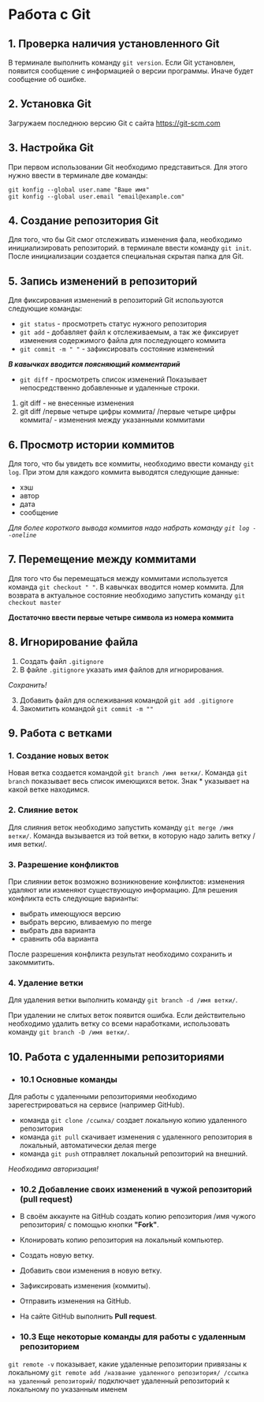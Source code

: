
# Работа с Git

## 1. Проверка наличия установленного Git
В терминале выполнить команду `git version`.
Если Git установлен, появится сообщение с информацией о версии программы. Иначе будет сообщение об ошибке.

## 2. Установка Git
Загружаем последнюю версию Git с сайта 
https://git-scm.com

## 3. Настройка Git
При первом использовании Git необходимо представиться. Для этого нужно ввести в терминале две команды:
```
git konfig --global user.name "Ваше имя"
git konfig --global user.email "email@example.com"
```
## 4. Создание репозитория Git
Для того, что бы Git смог отслеживать изменения фала, необходимо инициализировать репозиторий. в терминале ввести команду `git init`. После инициализации создается специальная скрытая папка для Git.

## 5. Запись изменений в репозиторий
Для фиксирования изменений в репозиторий Git используются следующие команды:
* `git status` - просмотреть статус нужного репозитория
* `git add` - добавляет файл к отслеживаемым, а так же фиксирует изменения содержимого файла для последующего коммита 
* `git commit -m " "` - зафиксировать состояние изменений

_**В кавычках вводится поясняющий комментарий**_
* `git diff` - просмотреть список изменений
Показывает непосредственно добавленные и удаленные строки.
1. git diff - не внесенные изменения
2. git diff /первые четыре цифры коммита/ /первые четыре цифры коммита/ - изменения между указанными коммитами
## 6. Просмотр истории коммитов
Для того, что бы увидеть все коммиты, необходимо ввести команду `git log`. При этом для каждого коммита выводятся следующие данные:
 * хэш
 * автор
 * дата
 * сообщение
 
 *Для более короткого вывода коммитов надо набрать команду `git log --oneline`*

## 7. Перемещение между коммитами
Для того что бы перемещаться между коммитами используется команда `git checkout " "`. В кавычках вводится номер коммита.
Для возврата в актуальное состояние необходимо запустить команду `git checkout master`

**Достаточно ввести первые четыре символа из номера коммита**

## 8. Игнорирование файла
1. Создать файл `.gitignore`
2. В файле `.gitignore` указать имя файлов для игнорирования.

*Сохранить!*

3. Добавить файл для ослеживания командой `git add .gitignore`
4. Закомитить командой `git commit -m ""`

## 9. Работа с ветками
### 1. Создание новых веток
Новая ветка создается командой `git branch /имя ветки/`. 
 Команда `git branch` показывает весь список имеющихся веток. Знак * указывает на какой ветке находимся.
 ### 2. Слияние веток
 Для слияния веток необходимо запустить команду `git merge /имя ветки/`. Команда вызывается из той ветки, в которую надо залить ветку /имя ветки/.
 ### 3. Разрешение конфликтов
 При слиянии веток возможно возникновение конфликтов: изменения удаляют или изменяют существующую информацию.
 Для решения конфликта есть следующие варианты:
 * выбрать имеющуюся версию
 * выбрать версию, вливаемую по merge
 * выбрать два варианта
 * сравнить оба варианта
 
 После разрешения конфликта результат необходимо сохранить и закоммитить.
 
### 4. Удаление ветки
Для удаления ветки выполнить команду `git branch -d /имя ветки/`.

При удалении не слитых веток появится ошибка. Если действительно необходимо удалить ветку со всеми наработками, использовать команду `git branch -D /имя ветки/`.

## 10. Работа с удаленными репозиториями

* ### 10.1 Основные команды

Для работы с удаленными репозиториями необходимо зарегестрироваться на сервисе (например GitHub).
* команда `git clone /ссылка/` создает локальную копию удаленного репозитория
* команда `git pull` скачивает изменения с удаленного репозитория в локальный, автоматически делая merge 
* команда `git push` отправляет локальный репозиторий на внешний. 

*Необходима авторизация!*

* ### 10.2 Добавление своих изменений в чужой репозиторий (pull request)


* В своём аккаунте на GitHub создать копию репозитория /имя чужого репозитория/ с помощью кнопки **"Fork"**.

* Клонировать копию репозитория на локальный компьютер.

* Создать новую ветку.

* Добавить свои изменения в новую ветку.

* Зафиксировать изменения (коммиты).

* Отправить изменения на GitHub.

* На сайте GitHub выполнить **Pull request**.

* ### 10.3 Еще некоторые команды для работы с удаленным репозиторием

`git remote -v` показывает, какие удаленные репозитории привязаны к локальному
`git remote add /название удаленного репозитория/ /ссылка на удаленный репозиторий/` подключает удаленный репозиторий к локальному по указанным именем
